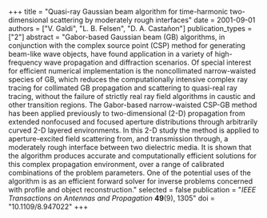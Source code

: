 +++
title = "Quasi-ray Gaussian beam algorithm for time-harmonic two-dimensional scattering by moderately rough interfaces"
date = 2001-09-01
authors = ["V. Galdi", "L. B. Felsen", "D. A. Castañon"]
publication_types = ["2"]
abstract = "Gabor-based Gaussian beam (GB) algorithms, in conjunction with the complex source point (CSP) method for generating beam-like wave objects, have found application in a variety of high-frequency wave propagation and diffraction scenarios. Of special interest for efficient numerical implementation is the noncollimated narrow-waisted species of GB, which reduces the computationally intensive complex ray tracing for collimated GB propagation and scattering to quasi-real ray tracing, without the failure of strictly real ray field algorithms in caustic and other transition regions. The Gabor-based narrow-waisted CSP-GB method has been applied previously to two-dimensional (2-D) propagation from extended nonfocused and focused aperture distributions through arbitrarily curved 2-D layered environments. In this 2-D study the method is applied to aperture-excited field scattering from, and transmission through, a moderately rough interface between two dielectric media. It is shown that the algorithm produces accurate and computationally efficient solutions for this complex propagation environment, over a range of calibrated combinations of the problem parameters. One of the potential uses of the algorithm is as an efficient forward solver for inverse problems concerned with profile and object reconstruction."
selected = false
publication = "*IEEE Transactions on Antennas and Propagation* **49**(9), 1305"
doi = "10.1109/8.947022"
+++
